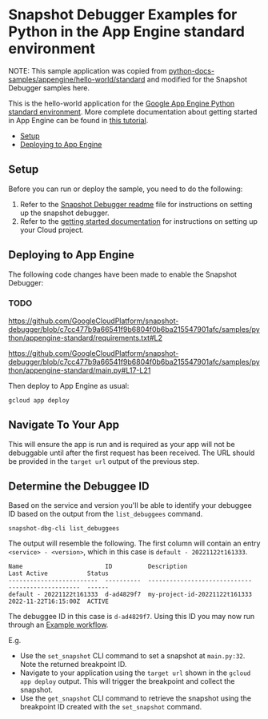# Snapshot Debugger Examples for Python in the App Engine standard environment

NOTE: This sample application was copied from
[python-docs-samples/appengine/hello-world/standard][sample-source]
and modified for the Snapshot Debugger samples here.


This is the hello-world application for the
[Google App Engine Python standard environment](https://cloud.google.com/appengine/docs/standard/python3).
More complete documentation about getting started in App Engine can be found in
[this tutorial](https://cloud.google.com/appengine/docs/standard/python3/building-app).

* [Setup](#setup)
* [Deploying to App Engine](#deploying-to-app-engine)

## Setup

Before you can run or deploy the sample, you need to do the following:

1.  Refer to the [Snapshot Debugger readme](../../../README.md) file for
    instructions on setting up the snapshot debugger.
1.  Refer to the [getting started documentation][create-cloud-project]
    for instructions on setting up your Cloud project.

## Deploying to App Engine

The following code changes have been made to enable the Snapshot Debugger:

### TODO ###
https://github.com/GoogleCloudPlatform/snapshot-debugger/blob/c7cc477b9a66541f9b6804f0b6ba215547901afc/samples/python/appengine-standard/requirements.txt#L2

https://github.com/GoogleCloudPlatform/snapshot-debugger/blob/c7cc477b9a66541f9b6804f0b6ba215547901afc/samples/python/appengine-standard/main.py#L17-L21

Then deploy to App Engine as usual:

    gcloud app deploy


## Navigate To Your App

This will ensure the app is run and is required as your app will not be
debuggable until after the first request has been received.  The URL should be
provided in the `target url` output of the previous step.

## Determine the Debuggee ID

Based on the service and version you'll be able to identify your debuggee ID
based on the output from the `list_debuggees` command.

```
snapshot-dbg-cli list_debuggees
```

The output will resemble the following. The first column will contain an entry
`<service> - <version>`, which in this case is `default - 20221122t161333`.

```
Name                       ID          Description                    Last Active           Status
-------------------------  ----------  -----------------------------  --------------------  ------
default - 20221122t161333  d-ad4829f7  my-project-id-20221122t161333  2022-11-22T16:15:00Z  ACTIVE
```

The debuggee ID in this case is  `d-ad4829f7`. Using this ID you may now run
through an [Example workflow](../../../README.md#example-workflow).

E.g.
*    Use the `set_snapshot` CLI command to set a snapshot at `main.py:32`.
     Note the returned breakpoint ID.
*    Navigate to your application using the `target url` shown in the
     `gcloud app deploy` output. This will trigger the breakpoint and
     collect the snapshot.
*    Use the `get_snapshot` CLI command to retrieve the snapshot using the
     breakpoint ID created with the `set_snapshot` command.

[sample-source]: https://github.com/GoogleCloudPlatform/python-docs-samples/tree/main/appengine/standard_python3/hello_world
[create-cloud-project]: https://cloud.google.com/appengine/docs/standard/python3/building-app/creating-gcp-project
